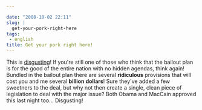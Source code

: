 ```yaml
---

date: "2008-10-02 22:11"
slug: |
  get-your-pork-right-here
tags:
 - english
title: Get your pork right here!
---
```


This is
[disgusting](http://www.cnn.com/2008/POLITICS/10/02/bailout.pork/index.html)!
If you're still one of those who think that the bailout plan is for the
good of the entire nation with no hidden agendas, think again! Bundled
in the bailout plan there are several **ridiculous** provisions that
will cost you and me several **billion dollars**! Sure they've added a
few sweetners to the deal, but why not then create a single, clean piece
of legislation to deal with the major issue? Both Obama and MacCain
approved this last night too... Disgusting!
